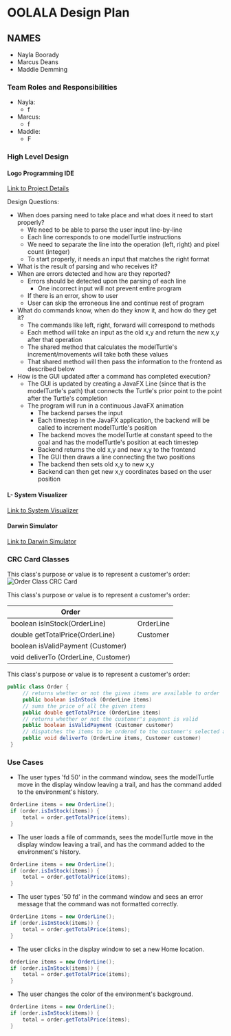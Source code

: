 # OOLALA Design Plan
## NAMES
* Nayla Boorady
* Marcus Deans
* Maddie Demming

### Team Roles and Responsibilities
* Nayla:
  * f
* Marcus:
  * f
* Maddie:
  * F
  
### High Level Design
#### Logo Programming IDE
[Link to Project Details](https://courses.cs.duke.edu/fall21/compsci307d/assign/team/01_oolala/logo.php)

Design Questions:
* When does parsing need to take place and what does it need to start properly?
  * We need to be able to parse the user input line-by-line
  * Each line corresponds to one modelTurtle instructions
  * We need to separate the line into the operation (left, right) and pixel count (integer)
  * To start properly, it needs an input that matches the right format
* What is the result of parsing and who receives it?
* When are errors detected and how are they reported?
  * Errors should be detected upon the parsing of each line
    * One incorrect input will not prevent entire program
  * If there is an error, show to user
  * User can skip the erroneous line and continue rest of program
* What do commands know, when do they know it, and how do they get it?
  * The commands like left, right, forward will correspond to methods
  * Each method will take an input as the old x,y and return the new x,y after that operation
  * The shared method that calculates the modelTurtle's increment/movements will take both these
    values
  * That shared method will then pass the information to the frontend as described below
* How is the GUI updated after a command has completed execution?
    * The GUI is updated by creating a JavaFX Line (since that is the modelTurtle's path) that
      connects the Turtle's prior point to the point after the Turtle's completion
    * The program will run in a continuous JavaFX animation
        * The backend parses the input
        * Each timestep in the JavaFX application, the backend will be called to increment
          modelTurtle's position
        * The backend moves the modelTurtle at constant speed to the goal and has the modelTurtle's
          position at each timestep
        * Backend returns the old x,y and new x,y to the frontend
        * The GUI then draws a line connecting the two positions
        * The backend then sets old x,y to new x,y
        * Backend can then get new x,y coordinates based on the user position

#### L- System Visualizer
[Link to System Visualizer](https://courses.cs.duke.edu/fall21/compsci307d/assign/team/01_oolala/lsystem.php)


#### Darwin Simulator
[Link to Darwin Simulator](https://courses.cs.duke.edu/fall21/compsci307d/assign/team/01_oolala/darwin.php)

### CRC Card Classes

This class's purpose or value is to represent a customer's order:
![Order Class CRC Card](order_crc_card.png "Order Class")


This class's purpose or value is to represent a customer's order:

|Order| |
|---|---|
|boolean isInStock(OrderLine)         |OrderLine|
|double getTotalPrice(OrderLine)      |Customer|
|boolean isValidPayment (Customer)    | |
|void deliverTo (OrderLine, Customer) | |


This class's purpose or value is to represent a customer's order:
```java
public class Order {
     // returns whether or not the given items are available to order
     public boolean isInStock (OrderLine items)
     // sums the price of all the given items
     public double getTotalPrice (OrderLine items)
     // returns whether or not the customer's payment is valid
     public boolean isValidPayment (Customer customer)
     // dispatches the items to be ordered to the customer's selected address
     public void deliverTo (OrderLine items, Customer customer)
 }
 ```
 

### Use Cases 

* The user types 'fd 50' in the command window, sees the modelTurtle move in the display window
  leaving a trail, and has the command added to the environment's history.
```java
 OrderLine items = new OrderLine();
 if (order.isInStock(items)) {
     total = order.getTotalPrice(items);
 }
```

* The user loads a file of commands, sees the modelTurtle move in the display window leaving a
  trail, and has the command added to the environment's history.
```java
 OrderLine items = new OrderLine();
 if (order.isInStock(items)) {
     total = order.getTotalPrice(items);
 }
```

 * The user types '50 fd' in the command window and sees an error message that the command was not formatted correctly.
```java
 OrderLine items = new OrderLine();
 if (order.isInStock(items)) {
     total = order.getTotalPrice(items);
 }
```

 * The user clicks in the display window to set a new Home location.
```java
 OrderLine items = new OrderLine();
 if (order.isInStock(items)) {
     total = order.getTotalPrice(items);
 }
```

 * The user changes the color of the environment's background.
```java
 OrderLine items = new OrderLine();
 if (order.isInStock(items)) {
     total = order.getTotalPrice(items);
 }
```

